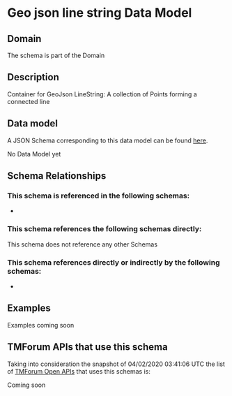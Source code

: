 # Geo json line string Data Model

## Domain

The  schema is part of the  Domain

## Description

Container for GeoJson LineString: A collection of Points forming a connected line

## Data model

A JSON Schema corresponding to this data model can be found
[here](https://github.com/tmforum-rand/schemas/blob/candidates/Common/GeoJsonLineString.schema.json).

No Data Model yet

## Schema Relationships

### This schema is referenced in the following schemas:

-

### This schema references the following schemas directly:

This schema does not reference any other Schemas

### This schema references directly or indirectly by the following schemas:

-



## Examples

Examples coming soon

## TMForum APIs that use this schema

Taking into consideration the snapshot of 04/02/2020 03:41:06 UTC the list of [TMForum Open APIs](https://www.tmforum.org/open-apis/) that uses this schemas is:

Coming soon